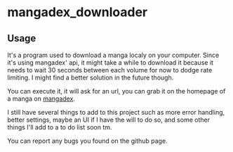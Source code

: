 # mangadex_downloader

## Usage

It's a program used to download a manga localy on your computer.
Since it's using mangadex' api, it might take a while to download it because it needs to wait 30 seconds between each volume for now to dodge rate limiting.
I might find a better solution in the future though.

You can execute it, it will ask for an url, you can grab it on the homepage of a manga on [mangadex](https://mangadex.org/).

I still have several things to add to this project such as more error handling, better settings, maybe an UI if I have the will to do so, and some other things I'll add
to a to do list soon tm.

You can report any bugs you found on the github page.